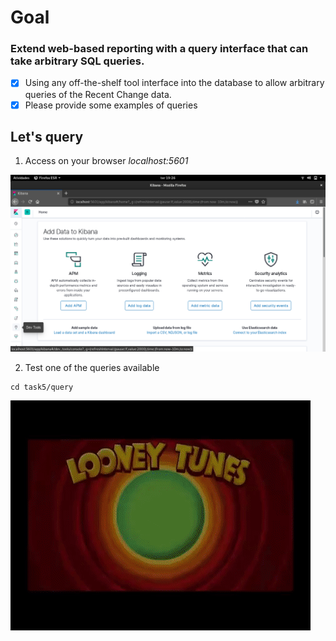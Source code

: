 # Goal
### Extend web-based reporting with a query interface that can take arbitrary SQL queries.
- [X] Using any off-the-shelf tool interface into the database to allow arbitrary queries of the Recent Change data.
- [X] Please provide some examples of queries

## Let's query

1. Access on your browser *localhost:5601*

<img src= "../imagens/kibana-dev-tool.png">

2. Test one of the queries available

```
cd task5/query

```

![](../imagens/thatsall.gif)